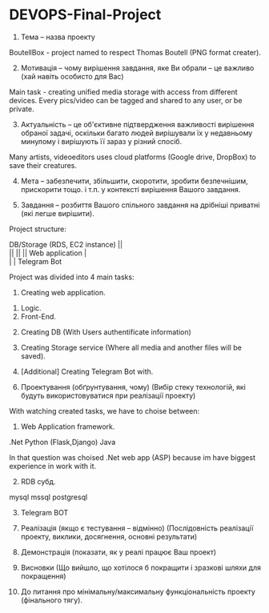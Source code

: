 # DEVOPS-Final-Project

1. Тема – назва проекту 

BoutellBox - project named to respect Thomas Boutell (PNG format creater).
  

2. Мотивація – чому вирішення завдання, яке Ви обрали – це важливо (хай навіть особисто для Вас) 

Main task - creating unified media storage with access from different devices. Every pics/video can be tagged and shared to any user, or be private.
  

3. Актуальність – це об'єктивне підтвердження важливості вирішення обраної задачі, оскільки багато людей вирішували їх у недавньому минулому і вирішують її зараз у різний спосіб. 

Many artists, videoeditors uses cloud platforms (Google drive, DropBox) to save their creatures.
  
  
4. Мета – забезпечити, збільшити, скоротити, зробити безпечнішим, прискорити тощо. і т.п. у контексті вирішення Вашого завдання. 

  

5. Завдання – розбиття Вашого спільного завдання на дрібніші приватні (які легше вирішити). 


Project structure:

DB/Storage (RDS, EC2 instance)
||  
||
||
|| Web application
|  
|
|  Telegram Bot

Project was divided into 4 main tasks:

1) Creating web application.
  1. Logic.
  2. Front-End.

2) Creating DB (With Users authentificate information) 

3) Creating Storage service (Where all media and another files will be saved).

4) [Additional] Creating Telegram Bot with.


6. Проектування (обґрунтування, чому) (Вибір стеку технологій, які будуть використовуватися при реалізації проекту) 

With watching created tasks, we have to choise between: 

1) Web Application framework.

.Net  Python (Flask,Django)   Java

In that question was choised .Net web app (ASP) because im have biggest experience in work with it.    

2) RDB субд.

mysql  mssql  postgresql

3) Telegram BOT


7. Реалізація (якщо є тестування – відмінно) (Послідовність реалізації проекту, виклики, досягнення, основні результати) 

  

8. Демонстрація (показати, як у реалі працює Ваш проект) 

  

9. Висновки (Що вийшло, що хотілося б покращити і зразкові шляхи для покращення)	 

 

10. До питання про мінімальну/максимальну функціональність проекту (фінального тягу). 





